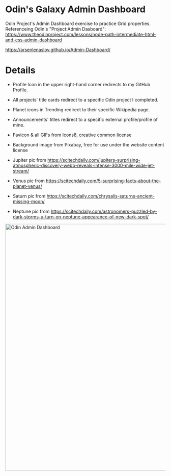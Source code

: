 # Odin's Galaxy Admin Dashboard

Odin Project's Admin Dashboard exercise to practice Grid properties. Referenceing Odin's "Project:Admin Dasboard": https://www.theodinproject.com/lessons/node-path-intermediate-html-and-css-admin-dashboard

https://arsenlenaslov.github.io/Admin-Dashboard/

# Details
- Profile Icon in the upper right-hand corner redirects to my GitHub Profile.
- All projects' title cards redirect to a specific Odin project I completed.
- Planet icons in Trending redirect to their specific Wikipedia page.
- Announcements' titles redirect to a specific external profile/profile of mine.

- Favicon & all GIFs from Icons8, creative common license
- Background image from Pixabay, free for use under the website content license
- Jupiter pic from https://scitechdaily.com/jupiters-surprising-atmospheric-discovery-webb-reveals-intense-3000-mile-wide-jet-stream/
- Venus pic from https://scitechdaily.com/5-surprising-facts-about-the-planet-venus/
- Saturn pic from https://scitechdaily.com/chrysalis-saturns-ancient-missing-moon/
- Neptune pic from https://scitechdaily.com/astronomers-puzzled-by-dark-storms-u-turn-on-neptune-appearance-of-new-dark-spot/

<img width="1908" height="774" alt="Odin Admin Dashboard" src="https://github.com/user-attachments/assets/8c58ea7b-1452-4318-ac45-8c1dd76541c0" />
